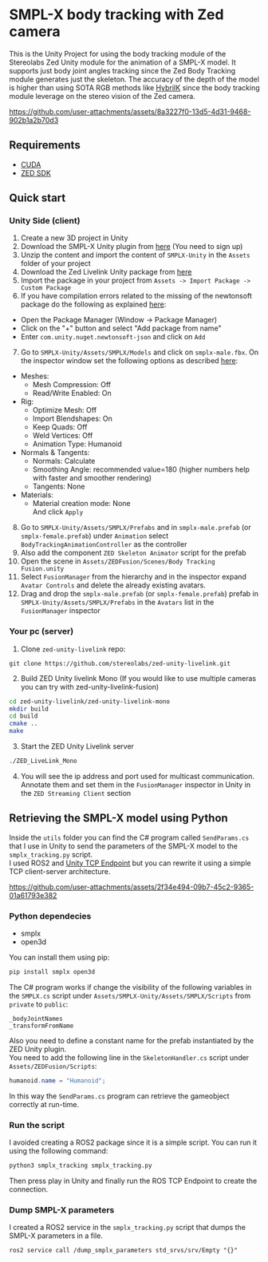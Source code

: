 # SMPL-X body tracking with Zed camera

This is the Unity Project for using the body tracking module of the Stereolabs Zed Unity module for the animation of a SMPL-X model.
It supports just body joint angles tracking since the Zed Body Tracking module generates just the skeleton. The accuracy of the depth of the model is higher than using SOTA RGB methods like [HybriIK](https://github.com/Jeff-sjtu/HybrIK) since the body tracking module leverage on the stereo vision of the Zed camera.

https://github.com/user-attachments/assets/8a3227f0-13d5-4d31-9468-902b1a2b70d3

## Requirements
- [CUDA](https://developer.nvidia.com/cuda-downloads)
- [ZED SDK](https://www.stereolabs.com/developers/release)
## Quick start
### Unity Side (client)
1. Create a new 3D project in Unity
2. Download the SMPL-X Unity plugin from [here](https://download.is.tue.mpg.de/download.php?domain=smplx&sfile=SMPLX_UnityProject_20210617.zip) (You need to sign up)
3. Unzip the content and import the content of `SMPLX-Unity` in the `Assets` folder of your project
4. Download the Zed Livelink Unity package from [here](https://github.com/stereolabs/zed-unity-livelink/releases/)
5. Import the package in your project from `Assets -> Import Package -> Custom Package`
6. If you have compilation errors related to the missing of the newtonsoft package do the following as explained [here](https://github.com/stereolabs/zed-unity-livelink):  
  - Open the Package Manager (Window -> Package Manager)
  - Click on the "+" button and select "Add package from name"
  - Enter `com.unity.nuget.newtonsoft-json` and click on `Add`

7. Go to `SMPLX-Unity/Assets/SMPLX/Models` and click on `smplx-male.fbx`. On the inspector window set the following options as described [here](https://files.is.tue.mpg.de/nmahmood/smpl_website/How-to_SMPLinUnity.pdf):  
  - Meshes:
    - Mesh Compression: Off
    - Read/Write Enabled: On  
  - Rig:
    - Optimize Mesh: Off
    - Import Blendshapes: On
    - Keep Quads: Off
    - Weld Vertices: Off
    - Animation Type: Humanoid  
  - Normals & Tangents:
    - Normals: Calculate
    - Smoothing Angle: recommended value=180 (higher numbers help with faster and
    smoother rendering)
    - Tangents: None  
  - Materials:  
    - Material creation mode: None  
And click `Apply`
8. Go to `SMPLX-Unity/Assets/SMPLX/Prefabs` and in `smplx-male.prefab` (or `smplx-female.prefab`) under `Animation` select `BodyTrackingAnimationController` as the controller
9. Also add the component `ZED Skeleton Animator` script for the prefab 
9. Open the scene in `Assets/ZEDFusion/Scenes/Body Tracking Fusion.unity`
10. Select `FusionManager` from the hierarchy and in the inspector expand `Avatar Controls` and delete the already existing avatars.
11. Drag and drop the `smplx-male.prefab` (or `smplx-female.prefab`) prefab in `SMPLX-Unity/Assets/SMPLX/Prefabs` in the `Avatars` list in the `FusionManager` inspector

### Your pc (server)
1. Clone `zed-unity-livelink` repo:
```
git clone https://github.com/stereolabs/zed-unity-livelink.git
```
2. Build ZED Unity livelink Mono (If you would like to use multiple cameras you can try with zed-unity-livelink-fusion)
```bash
cd zed-unity-livelink/zed-unity-livelink-mono
mkdir build
cd build
cmake ..
make
```
3. Start the ZED Unity Livelink server
```bash
./ZED_LiveLink_Mono
```
4. You will see the ip address and port used for multicast communication. Annotate them and set them in the `FusionManager` inspector in Unity in the `ZED Streaming Client` section

## Retrieving the SMPL-X model using Python
Inside the `utils` folder you can find the C# program called `SendParams.cs` that I use in Unity to send the parameters of the SMPL-X model to the `smplx_tracking.py` script.  
I used ROS2 and [Unity TCP Endpoint](https://github.com/Unity-Technologies/ROS-TCP-Connector) but you can rewrite it using a simple TCP client-server architecture.  


https://github.com/user-attachments/assets/2f34e494-09b7-45c2-9365-01a61793e382


### Python dependecies
- smplx
- open3d

You can install them using pip:
```bash
pip install smplx open3d
```

The C# program works if change the visibility of the following variables in the `SMPLX.cs` script under `Assets/SMPLX-Unity/Assets/SMPLX/Scripts` from `private` to `public`:
```
_bodyJointNames
_transformFromName
```

Also you need to define a constant name for the prefab instantiated by the ZED Unity plugin.  
You need to add the following line in the `SkeletonHandler.cs` script under `Assets/ZEDFusion/Scripts`:
```csharp
humanoid.name = "Humanoid";
```
In this way the `SendParams.cs` program can retrieve the gameobject correctly at run-time.

### Run the script
I avoided creating a ROS2 package since it is a simple script. You can run it using the following command:
```bash
python3 smplx_tracking smplx_tracking.py
```
Then press play in Unity and finally run the ROS TCP Endpoint to create the connection. 
### Dump SMPL-X parameters
I created a ROS2 service in the `smplx_tracking.py` script that dumps the SMPL-X parameters in a file. 
```
ros2 service call /dump_smplx_parameters std_srvs/srv/Empty "{}"
```
